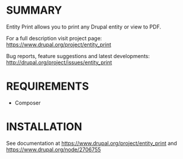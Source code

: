 # SUMMARY

Entity Print allows you to print any Drupal entity or view to PDF.

For a full description visit project page:
https://www.drupal.org/project/entity_print

Bug reports, feature suggestions and latest developments:
http://drupal.org/project/issues/entity_print

# REQUIREMENTS

* Composer

# INSTALLATION

See documentation at https://www.drupal.org/project/entity_print and
https://www.drupal.org/node/2706755
